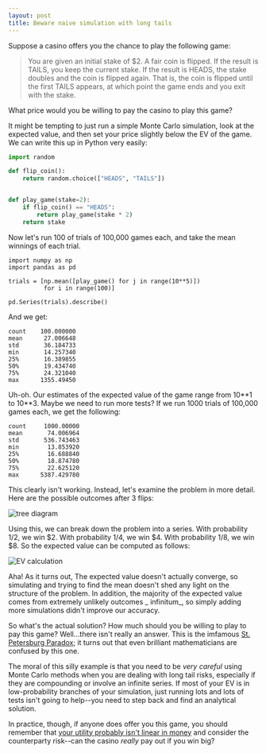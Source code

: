 ```yaml
---
layout: post
title: Beware naive simulation with long tails
---
```


Suppose a casino offers you the chance to play the following game:

> You are given an initial stake of $2. A fair coin is flipped. If the result
> is TAILS, you keep the current stake. If the result is HEADS, the stake
> doubles and the coin is flipped again. That is, the coin is flipped until the
> first TAILS appears, at which point the game ends and you exit with the
> stake.

What price would you be willing to pay the casino to play this game?

It might be tempting to just run a simple Monte Carlo simulation, look at the
expected value, and then set your price slightly below the EV of the game. We
can write this up in Python very easily:

```python
import random

def flip_coin():
    return random.choice(["HEADS", "TAILS"])


def play_game(stake=2):
    if flip_coin() == "HEADS":
        return play_game(stake * 2)
    return stake
```

Now let's run 100 of trials of 100,000 games each, and take the mean winnings
of each trial.

```
import numpy as np
import pandas as pd

trials = [np.mean([play_game() for j in range(10**5)])
          for i in range(100)]

pd.Series(trials).describe()
```

And we get:

```
count    100.000000
mean      27.006648
std       36.184733
min       14.257340
25%       16.389855
50%       19.434740
75%       24.321040
max      1355.49450
```


Uh-oh. Our estimates of the expected value of the game range from 10\*\*1 to
10\*\*3. Maybe we need to run more tests? If we run 1000 trials of 100,000 games
each, we get the following:

```
count     1000.00000
mean       74.006964
std       536.743463
min        13.853920
25%        16.688840
50%        18.874780
75%        22.625120
max      5387.429780
```

This clearly isn't working. Instead, let's examine the problem in more detail.
Here are the possible outcomes after 3 flips:

![tree
diagram](https://rawgit.com/billpmurphy/billpmurphy.github.io/master/_assets/tree1.png)

Using this, we can break down the problem into a series. With probability 1/2,
we win $2. With probability 1/4, we win $4. With probability 1/8, we win $8. So
the expected value can be computed as follows:

![EV
calculation](https://rawgit.com/billpmurphy/billpmurphy.github.io/master/_assets/EV_calc1.png)

Aha! As it turns out, The expected value doesn't actually converge, so
simulating and trying to find the mean doesn't shed any light on the structure
of the problem. In addition, the majority of the expected value comes from
extremely unlikely outcomes _ infinitum_, so simply adding more simulations
didn't improve our accuracy.

So what's the actual solution? How much should you be willing to play to pay
this game? Well...there isn't really an answer. This is the imfamous [St.
Petersburg Paradox](https://en.wikipedia.org/wiki/St._Petersburg_paradox); it
turns out that even brilliant mathematicians are confused by this one.

The moral of this silly example is that you need to be _very careful_ using
Monte Carlo methods when you are dealing with long tail risks, especially if
they are compounding or involve an infinite series. If most of your EV is in
low-probability branches of your simulation, just running lots and lots of
tests isn't going to help--you need to step back and find an analytical
solution.

In practice, though, if anyone does offer you this game, you should remember
that [your utility probably isn't linear in
money](https://en.wikipedia.org/wiki/St._Petersburg_paradox#Expected_utility_theory)
and consider the counterparty risk--can the casino _really_ pay out if you
win big?
